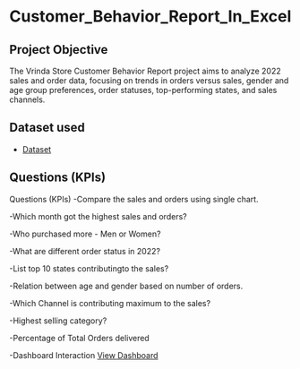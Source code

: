 # Customer_Behavior_Report_In_Excel

## Project Objective
The Vrinda Store Customer Behavior Report project aims to analyze 2022 sales and order data, focusing on trends in orders versus sales, gender and age group preferences, order statuses, top-performing states, and sales channels.

## Dataset used
- <a href="https://github.com/eshita100/Vrinda-Store-Customer-Behavior-Report-/blob/main/Vrinda%20Data%20Analysis2.xlsx">Dataset</a>
## Questions (KPIs)
Questions (KPIs)
-Compare the sales and orders using single chart.

-Which month got the highest sales and orders?

-Who purchased more - Men or Women?

-What are different order status in 2022?

-List top 10 states contributingto the sales?

-Relation between age and gender based on number of orders.

-Which Channel is contributing maximum to the sales?

-Highest selling category?

-Percentage of Total Orders delivered

-Dashboard Interaction <a href="https://github.com/eshita100/Vrinda-Store-Customer-Behavior-Report-/blob/main/Customer%20Data%20Analysis.png">View Dashboard</a>
